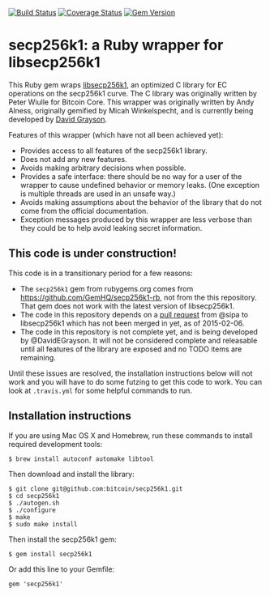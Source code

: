 [![Build Status](https://travis-ci.org/DavidEGrayson/secp256k1-rb.svg?branch=master)](https://travis-ci.org/DavidEGrayson/secp256k1-rb)
[![Coverage Status](https://img.shields.io/coveralls/DavidEGrayson/secp256k1-rb.svg)](https://coveralls.io/r/DavidEGrayson/secp256k1-rb)
[![Gem Version](https://badge.fury.io/rb/secp256k1.svg)](http://badge.fury.io/rb/secp256k1)

# secp256k1: a Ruby wrapper for libsecp256k1

This Ruby gem wraps [libsecp256k1](https://github.com/bitcoin/secp256k1), an optimized C library for EC operations on the secp256k1 curve.  The C library was originally written by Peter Wiulle for Bitcoin Core.  This wrapper was originally written by Andy Alness, originally gemified by Micah Winkelspecht, and is currently being developed by [David Grayson](https://github.com/DavidEGrayson).

Features of this wrapper (which have not all been achieved yet):

* Provides access to all features of the secp256k1 library.
* Does not add any new features.
* Avoids making arbitrary decisions when possible.
* Provides a safe interface: there should be no way for a user of the wrapper to cause undefined behavior or memory leaks.  (One exception is multiple threads are used in an unsafe way.)
* Avoids making assumptions about the behavior of the library that do not come from the official documentation.
* Exception messages produced by this wrapper are less verbose than they could be to help avoid leaking secret information.


## This code is under construction!

This code is in a transitionary period for a few reasons:

* The `secp256k1` gem from rubygems.org comes from https://github.com/GemHQ/secp256k1-rb, not from the this repository.  That gem does not work with the latest version of libsecp256k1.
* The code in this repository depends on a [pull request](https://github.com/bitcoin/secp256k1/pull/208) from @sipa to libsecp256k1 which has not been merged in yet, as of 2015-02-06.
* The code in this repository is not complete yet, and is being developed by @DavidEGrayson.  It will not be considered complete and releasable until all features of the library are exposed and no TODO items are remaining.

Until these issues are resolved, the installation instructions below will not work and you will have to do some futzing to get this code to work.  You can look at `.travis.yml` for some helpful commands to run.

## Installation instructions

If you are using Mac OS X and Homebrew, run these commands to install required development tools:

````
$ brew install autoconf automake libtool
````

Then download and install the library:

````
$ git clone git@github.com:bitcoin/secp256k1.git
$ cd secp256k1
$ ./autogen.sh
$ ./configure
$ make
$ sudo make install
````

Then install the secp256k1 gem:

````
$ gem install secp256k1
````

Or add this line to your Gemfile:

````
gem 'secp256k1'
````
